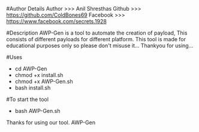 #Author Details
Author >>> Anil Shresthas
Github >>> https://github.com/ColdBones69
Facebook >>> https://www.facebook.com/secrets.1928

#Description
AWP-Gen is a tool to automate the creation of payload, This consists of different payloads for different platform.
This tool is made for educational purposes only so please don't misuse it... Thankyou for using...


#Uses
- cd AWP-Gen
- chmod +x install.sh
- chmod +x AWP-Gen.sh
- bash install.sh

#To start the tool
- bash AWP-Gen.sh

Thanks for using our tool. AWP-Gen


